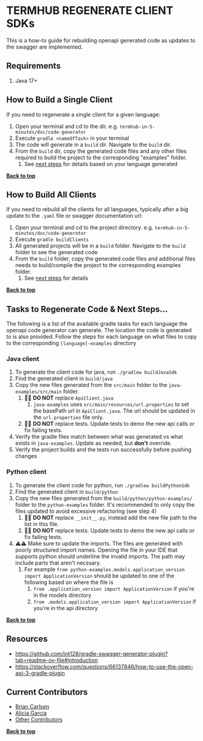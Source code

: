 <a name="top" />

TERMHUB REGENERATE CLIENT SDKs
==================================
This is a how-to guide for rebuilding openapi generated code as updates to the swagger are implemented.

## Requirements

1. Java 17+

## How to Build a Single Client

If you need to regenerate a single client for a given language:

1. Open your terminal and cd to the dir. e.g. `termhub-in-5-minutes/doc/code-generator`
2. Execute `gradle <nameOfTask>` in your terminal
3. The code will generate in a `build` dir. Navigate to the `build` dir.
4. From the `build` dir, copy the generated code files and any other files required to build the project to the
   corresponding "examples" folder.
    1. See [next steps](#tasks-to-regenerate-code--next-steps) for details based on your language generated

**[Back to top](#evsrestapi-generate-client-code)**

## How to Build All Clients

If you need to rebuild all the clients for all languages, typically after a big update to the `.yaml` file or
swagger documentation url:

1. Open your terminal and cd to the project directory. e.g. `termhub-in-5-minutes/doc/code-generator`
2. Execute `gradle buildClients`
3. All generated projects will be in a `build` folder. Navigate to the `build` folder to see the generated code
4. From the `build` folder, copy the generated code files and additional files needs to build/compile the project to the
   corresponding examples folder.
    1. See [next steps](#tasks-to-regenerate-code--next-steps) for details

**[Back to top](#evsrestapi-generate-client-code)**

## Tasks to Regenerate Code & Next Steps...

The following is a list of the available gradle tasks for each language the openapi code generator can generate. The
location the code is generated to is also provided. Follow the steps for each language on what files to copy to the
corresponding `[language]-examples` directory

### Java client

1. To generate the client code for java, run `./gradlew buildJavaSdk`
2. Find the generated client in `build/java`
3. Copy the new files generated from the `src/main` folder to the `java-examples/src/main` folder.
    1. 🚫🚫 **DO NOT** replace `ApiClient.java`
        1. `java-examples` uses `src/main/resources/url.properties` to set the basePath url in `ApiClient.java`. The url
           should be updated in the `url.properties` file only.
    2. 🚫🚫 **DO NOT** replace tests. Update tests to demo the new api calls or fix failing tests.
4. Verify the gradle files match between what was generated vs what exists in `java-examples`. Update as needed, but
   **don't** override.
5. Verify the project builds and the tests run successfully before pushing changes

### Python client

1. To generate the client code for python, run `./gradlew buildPythonSdk`
2. Find the generated client in `build/python`
3. Copy the new files generated from the `build/python/python-examples/` folder to the `python-examples` folder. It's
   recommended to only copy the files updated to avoid excessive refactoring (see step 4)
    1. 🚫🚫 **DO NOT** replace `__init__.py`, instead add the new file path to the list in this file.
    2. 🚫🚫 **DO NOT** replace tests. Update tests to demo the new api calls or fix failing tests.
4. ⚠️⚠️ Make sure to update the imports. The files are generated with poorly structured import names. Opening the file
   in your IDE that supports python should underline the invalid
   imports. The path may include parts that aren't necssary.
    1. For example `from python-examples.models.application_version import ApplicationVersion` should be updated to one
       of the following based on where the file is
        1. `from .application_version import ApplicationVersion` if you're in the models directory
        2. `from .models.application_version import ApplicationVersion` if you're in the api directory

**[Back to top](#evsrestapi-generate-client-code)**

## Resources

* https://github.com/int128/gradle-swagger-generator-plugin?tab=readme-ov-file#introduction
* https://stackoverflow.com/questions/66137846/how-to-use-the-open-api-3-gradle-plugin

## Current Contributors

- [Brian Carlsen](https://github.com/bcarlsenca)
- [Alicia Garcia](https://github.com/gaaliciA1990)
- [Other Contributors](https://github.com/NCIEVS/evsrestapi-client-SDK/graphs/contributors)

**[Back to top](#evsrestapi-generate-client-code)**